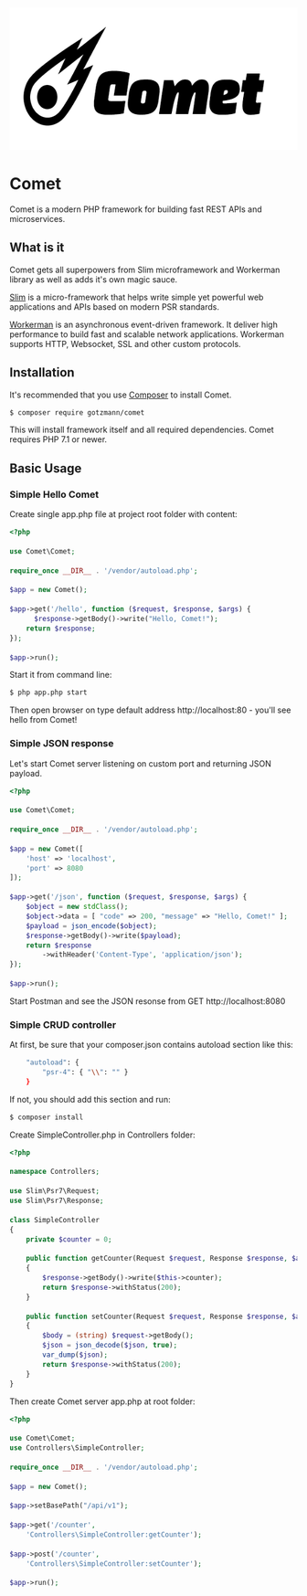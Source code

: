 <p align="center">
  <img width="600" height="250" src="logo.png">
</p>

# Comet

Comet is a modern PHP framework for building fast REST APIs and microservices.

## What is it

Comet gets all superpowers from Slim microframework and Workerman library as well as adds it's own magic sauce.

[Slim](https://github.com/slimphp/Slim/) is a micro-framework that helps write simple yet powerful web applications and APIs based on modern PSR standards.

[Workerman](https://github.com/walkor/Workerman) is an asynchronous event-driven framework. It deliver high performance to build fast and scalable network applications. Workerman supports HTTP, Websocket, SSL and other custom protocols. 

## Installation

It's recommended that you use [Composer](https://getcomposer.org/) to install Comet.

```bash
$ composer require gotzmann/comet
```

This will install framework itself and all required dependencies. Comet requires PHP 7.1 or newer.

## Basic Usage

### Simple Hello Comet

Create single app.php file at project root folder with content:

```php
<?php

use Comet\Comet;

require_once __DIR__ . '/vendor/autoload.php';

$app = new Comet();

$app->get('/hello', function ($request, $response, $args) {
	  $response->getBody()->write("Hello, Comet!");      
    return $response;
});

$app->run();
```

Start it from command line:

```bash
$ php app.php start
```

Then open browser on type default address http://localhost:80 - you'll see hello from Comet!

### Simple JSON response

Let's start Comet server listening on custom port and returning JSON payload.

```php
<?php

use Comet\Comet;

require_once __DIR__ . '/vendor/autoload.php';

$app = new Comet([
    'host' => 'localhost',
    'port' => 8080
]);

$app->get('/json', function ($request, $response, $args) {    
    $object = new stdClass();
    $object->data = [ "code" => 200, "message" => "Hello, Comet!" ];
    $payload = json_encode($object);
    $response->getBody()->write($payload);
    return $response
        ->withHeader('Content-Type', 'application/json');
});

$app->run();
```

Start Postman and see the JSON resonse from GET http://localhost:8080

### Simple CRUD controller

At first, be sure that your composer.json contains autoload section like this:

```bash
    "autoload": {
        "psr-4": { "\\": "" }
    }
```    

If not, you should add this section and run:

```bash
$ composer install
```    

Create SimpleController.php in Controllers folder:

```php
<?php

namespace Controllers;

use Slim\Psr7\Request;
use Slim\Psr7\Response;

class SimpleController
{    
    private $counter = 0;

    public function getCounter(Request $request, Response $response, $args)
    {
        $response->getBody()->write($this->counter);  
        return $response->withStatus(200);
    }

    public function setCounter(Request $request, Response $response, $args)    
    {        
        $body = (string) $request->getBody();
        $json = json_decode($json, true);
        var_dump($json);
        return $response->withStatus(200);        
    }
}  
```    

Then create Comet server app.php at root folder:

```php
<?php

use Comet\Comet;
use Controllers\SimpleController;

require_once __DIR__ . '/vendor/autoload.php';

$app = new Comet();

$app->setBasePath("/api/v1"); 

$app->get('/counter',
    'Controllers\SimpleController:getCounter');

$app->post('/counter',    
    'Controllers\SimpleController:setCounter');

$app->run();
```
